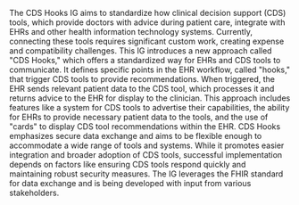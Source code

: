 The CDS Hooks IG aims to standardize how clinical decision support (CDS) tools, which provide doctors with advice during patient care, integrate with EHRs and other health information technology systems. Currently, connecting these tools requires significant custom work, creating expense and compatibility challenges. This IG introduces a new approach called "CDS Hooks," which offers a standardized way for EHRs and CDS tools to communicate. It defines specific points in the EHR workflow, called "hooks," that trigger CDS tools to provide recommendations. When triggered, the EHR sends relevant patient data to the CDS tool, which processes it and returns advice to the EHR for display to the clinician. This approach includes features like a system for CDS tools to advertise their capabilities, the ability for EHRs to provide necessary patient data to the tools, and the use of "cards" to display CDS tool recommendations within the EHR. CDS Hooks emphasizes secure data exchange and aims to be flexible enough to accommodate a wide range of tools and systems. While it promotes easier integration and broader adoption of CDS tools, successful implementation depends on factors like ensuring CDS tools respond quickly and maintaining robust security measures. The IG leverages the FHIR standard for data exchange and is being developed with input from various stakeholders. 
